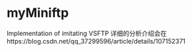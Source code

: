 # myMiniftp
Implementation of imitating VSFTP
详细的分析介绍会在https://blog.csdn.net/qq_37299596/article/details/107152371 
